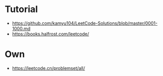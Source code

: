 # Tutorial
- https://github.com/kamyu104/LeetCode-Solutions/blob/master/0001-1000.md
- https://books.halfrost.com/leetcode/

# Own
- https://leetcode.cn/problemset/all/